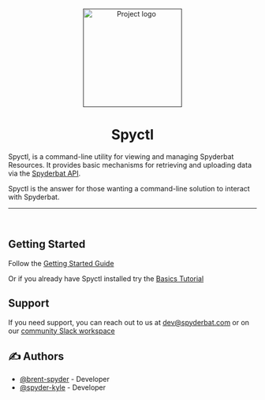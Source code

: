 <p align="center">
  <a href="" rel="noopener">
 <img width=200px height=200px src="https://i.imgur.com/nkMr2fl.png" alt="Project logo"></a>
</p>

<h1 align="center">Spyctl</h1>

Spyctl, is a command-line utility for viewing and managing Spyderbat Resources. It provides basic
mechanisms for retrieving and uploading data via the [Spyderbat API](https://api.spyderbat.com/openapi.pdf).

Spyctl is the answer for those wanting a command-line solution to interact with Spyderbat.

---

<p align="center"> 
    <br> 
</p>

## Getting Started <a name = "getting_started"></a>

Follow the [Getting Started Guide](https://docs.spyderbat.com/spyctl-and-spyderbat-guardian/spyctl-getting-started)

Or if you already have Spyctl installed try the [Basics Tutorial](https://docs.spyderbat.com/spyctl-and-spyderbat-guardian/tutorials/basics-tutorial)

## Support <a name = "support"></a>

If you need support, you can reach out to us at dev@spyderbat.com or on our [community Slack workspace](https://join.slack.com/t/spyderbatcommunity/shared_invite/zt-1ncqumr1c-WVVRwJTNfTQSW2Y8_maGOw)


## ✍️ Authors <a name = "authors"></a>

- [@brent-spyder](https://github.com/brent-spyder) - Developer
- [@spyder-kyle](https://github.com/spyder-kyle) - Developer
